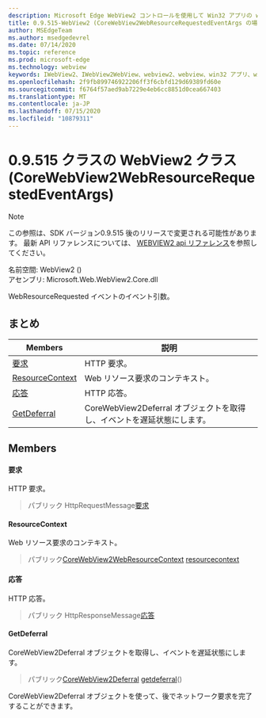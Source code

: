 ```yaml
---
description: Microsoft Edge WebView2 コントロールを使用して Win32 アプリの web コンテンツをホストする
title: 0.9.515-WebView2 (CoreWebView2WebResourceRequestedEventArgs の場合)
author: MSEdgeTeam
ms.author: msedgedevrel
ms.date: 07/14/2020
ms.topic: reference
ms.prod: microsoft-edge
ms.technology: webview
keywords: IWebView2、IWebView2WebView、webview2、webview、win32 アプリ、win32、edge、ICoreWebView2、ICoreWebView2Controller、browser control、edge html
ms.openlocfilehash: 2f9fb899746922206ff3f6cbfd129d69389fd60e
ms.sourcegitcommit: f6764f57aed9ab7229e4eb6cc8851d0cea667403
ms.translationtype: MT
ms.contentlocale: ja-JP
ms.lasthandoff: 07/15/2020
ms.locfileid: "10879311"
---
```

# 0.9.515 クラスの WebView2 クラス (CoreWebView2WebResourceRequestedEventArgs) 

> [!NOTE]
> この参照は、SDK バージョン0.9.515 後のリリースで変更される可能性があります。 最新 API リファレンスについては、 [WEBVIEW2 api リファレンス](../../../webview2-api-reference.md)を参照してください。

名前空間: WebView2 () \
アセンブリ: Microsoft.Web.WebView2.Core.dll

WebResourceRequested イベントのイベント引数。

## まとめ

 Members                        | 説明
--------------------------------|---------------------------------------------
[要求](#request) | HTTP 要求。
[ResourceContext](#resourcecontext) | Web リソース要求のコンテキスト。
[応答](#response) | HTTP 応答。
[GetDeferral](#getdeferral) | CoreWebView2Deferral オブジェクトを取得し、イベントを遅延状態にします。

## Members

#### 要求 

HTTP 要求。

> パブリック HttpRequestMessage[要求](#request)

#### ResourceContext 

Web リソース要求のコンテキスト。

> パブリック[CoreWebView2WebResourceContext](./namespace-microsoft-web-webview2-core.md) [resourcecontext](#resourcecontext)

#### 応答 

HTTP 応答。

> パブリック HttpResponseMessage[応答](#response)

#### GetDeferral 

CoreWebView2Deferral オブジェクトを取得し、イベントを遅延状態にします。

> パブリック[CoreWebView2Deferral](microsoft-web-webview2-core-corewebview2deferral.md) [getdeferral](#getdeferral)()

CoreWebView2Deferral オブジェクトを使って、後でネットワーク要求を完了することができます。

